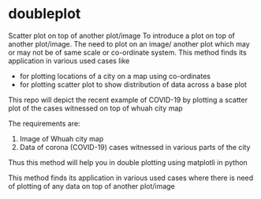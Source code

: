 # doubleplot
Scatter plot on top of another plot/image
To introduce a plot on top of another plot/image. The need to plot on an image/ another plot which may or may not be of same scale or co-ordinate system. This method finds its application in various used cases like 
  - for plotting locations of a city on a map using co-ordinates
  - for plotting scatter plot to show distribution of data across a base plot


This repo will depict the recent example of COVID-19 by plotting a scatter plot of the cases witnessed on top of whuah city map

The requirements are:
  1. Image of Whuah city map
  2. Data of corona (COVID-19) cases witnessed in various parts of the city
  
 Thus this method will help you in double plotting using matplotli in python
 
 This method finds its application in various used cases where there is need of plotting of any data on top of another plot/image
